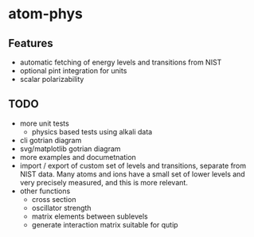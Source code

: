 # atom-phys

## Features

- automatic fetching of energy levels and transitions from NIST
- optional pint integration for units
- scalar polarizability

## TODO

- more unit tests
  - physics based tests using alkali data
- cli gotrian diagram
- svg/matplotlib gotrian diagram
- more examples and documetnation
- import / export of custom set of levels and transitions, separate from NIST data. Many atoms and ions have a small set of lower levels and very precisely measured, and this is more relevant.
- other functions
  - cross section
  - oscillator strength
  - matrix elements between sublevels
  - generate interaction matrix suitable for qutip
